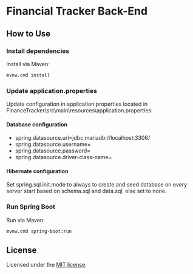 # Financial Tracker Back-End

## How to Use

### Install dependencies

Install via Maven:

```bash
mvnw.cmd install
```

### Update application.properties

Update configuration in application.properties located in FinanceTracker\src\main\resources\application.properties:

#### Database configuration
- spring.datasource.url=jdbc:mariadb://localhost:3306/<database>
- spring.datasource.username=<username>
- spring.datasource.password=<password>
- spring.datasource.driver-class-name=<driver>

#### Hibernate configuration

Set spring.sql.init.mode to always to create and seed database on every server start based on schema.sql and data.sql, else set to none.

### Run Spring Boot

Run via Maven:

```bash
mvnw.cmd spring-boot:run
```

## License

Licensed under the [MIT license](https://github.com/nextui-org/next-app-template/blob/main/LICENSE).
